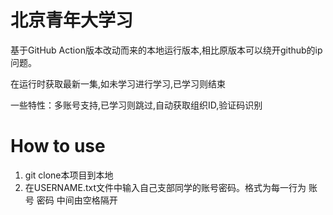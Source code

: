 # 北京青年大学习

基于GitHub Action版本改动而来的本地运行版本,相比原版本可以绕开github的ip问题。

在运行时获取最新一集,如未学习进行学习,已学习则结束

一些特性：多账号支持,已学习则跳过,自动获取组织ID,验证码识别


# How to use

1. git clone本项目到本地
2. 在USERNAME.txt文件中输入自己支部同学的账号密码。格式为每一行为 账号 密码 中间由空格隔开
